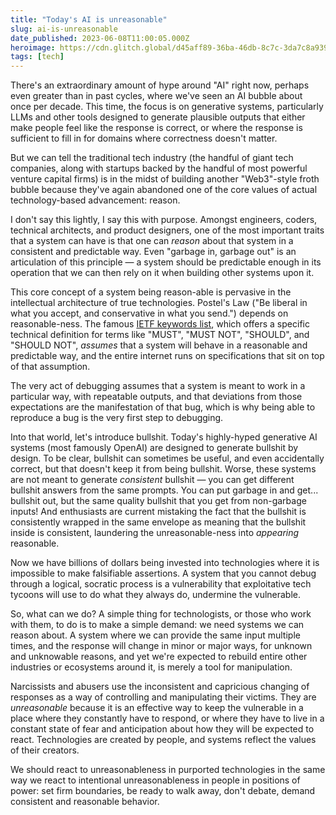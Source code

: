 ```yaml
---
title: "Today's AI is unreasonable"
slug: ai-is-unreasonable
date_published: 2023-06-08T11:00:05.000Z
heroimage: https://cdn.glitch.global/d45aff89-36ba-46db-8c7c-3da7c8a93931/victor-3YW2jxSblE8-unsplash.jpg?v=1686235653044
tags: [tech]
---
```


There's an extraordinary amount of hype around "AI" right now, perhaps even greater than in past cycles, where we've seen an AI bubble about once per decade. This time, the focus is on generative systems, particularly LLMs and other tools designed to generate plausible outputs that either make people feel like the response is correct, or where the response is sufficient to fill in for domains where correctness doesn't matter.

But we can tell the traditional tech industry (the handful of giant tech companies, along with startups backed by the handful of most powerful venture capital firms) is in the midst of building another "Web3"-style froth bubble because they've again abandoned one of the core values of actual technology-based advancement: reason.

I don't say this lightly, I say this with purpose. Amongst engineers, coders, technical architects, and product designers, one of the most important traits that a system can have is that one can _reason_ about that system in a consistent and predictable way. Even "garbage in, garbage out" is an articulation of this principle — a system should be predictable enough in its operation that we can then rely on it when building other systems upon it.

This core concept of a system being reason-able is pervasive in the intellectual architecture of true technologies. Postel's Law ("Be liberal in what you accept, and conservative in what you send.") depends on reasonable-ness. The famous <a href="https://datatracker.ietf.org/doc/html/rfc2119">IETF keywords list</a>, which offers a specific technical definition for terms like "MUST", "MUST NOT", "SHOULD", and "SHOULD NOT", _assumes_ that a system will behave in a reasonable and predictable way, and the entire internet runs on specifications that sit on top of that assumption. 

The very act of debugging assumes that a system is meant to work in a particular way, with repeatable outputs, and that deviations from those expectations are the manifestation of that bug, which is why being able to reproduce a bug is the very first step to debugging.

Into that world, let's introduce bullshit. Today's highly-hyped generative AI systems (most famously OpenAI) are designed to generate bullshit by design. To be clear, bullshit can sometimes be useful, and even accidentally correct, but that doesn't keep it from being bullshit. Worse, these systems are not meant to generate _consistent_ bullshit — you can get different bullshit answers from the same prompts. You can put garbage in and get... bullshit out, but the same quality bullshit that you get from non-garbage inputs! And enthusiasts are current mistaking the fact that the bullshit is consistently wrapped in the same envelope as meaning that the bullshit inside is consistent, laundering the unreasonable-ness into _appearing_ reasonable.

Now we have billions of dollars being invested into technologies where it is impossible to make falsifiable assertions. A system that you cannot debug through a logical, socratic process is a vulnerability that exploitative tech tycoons will use to do what they always do, undermine the vulnerable.

So, what can we do? A simple thing for technologists, or those who work with them, to do is to make a simple demand: we need systems we can reason about. A system where we can provide the same input multiple times, and the response will change in minor or major ways, for unknown and unknowable reasons, and yet we're expected to rebuild entire other industries or ecosystems around it, is merely a tool for manipulation.

Narcissists and abusers use the inconsistent and capricious changing of responses as a way of controlling and manipulating their victims. They are _unreasonable_ because it is an effective way to keep the vulnerable in a place where they constantly have to respond, or where they have to live in a constant state of fear and anticipation about how they will be expected to react. Technologies are created by people, and systems reflect the values of their creators.

We should react to unreasonableness in purported technologies in the same way we react to intentional unreasonableness in people in positions of power: set firm boundaries, be ready to walk away, don't debate, demand consistent and reasonable behavior.